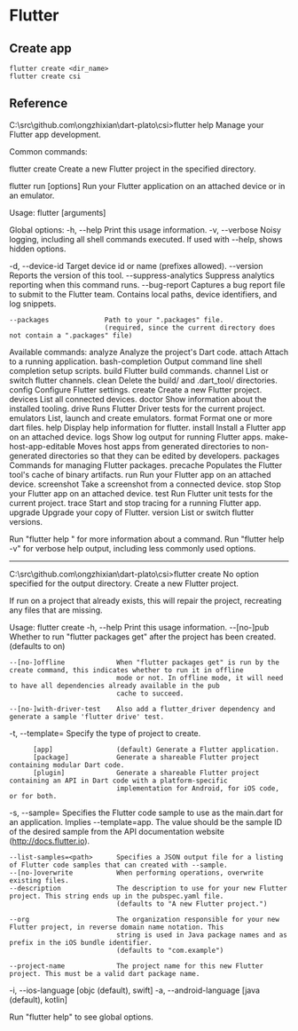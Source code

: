 # Flutter

## Create app

```
flutter create <dir_name>
flutter create csi
```


## Reference

C:\src\github.com\ongzhixian\dart-plato\csi>flutter help
Manage your Flutter app development.

Common commands:

  flutter create <output directory>
    Create a new Flutter project in the specified directory.

  flutter run [options]
    Run your Flutter application on an attached device or in an emulator.

Usage: flutter <command> [arguments]

Global options:
-h, --help                  Print this usage information.
-v, --verbose               Noisy logging, including all shell commands executed.
                            If used with --help, shows hidden options.

-d, --device-id             Target device id or name (prefixes allowed).
    --version               Reports the version of this tool.
    --suppress-analytics    Suppress analytics reporting when this command runs.
    --bug-report            Captures a bug report file to submit to the Flutter team.
                            Contains local paths, device identifiers, and log snippets.

    --packages              Path to your ".packages" file.
                            (required, since the current directory does not contain a ".packages" file)

Available commands:
  analyze                  Analyze the project's Dart code.
  attach                   Attach to a running application.
  bash-completion          Output command line shell completion setup scripts.
  build                    Flutter build commands.
  channel                  List or switch flutter channels.
  clean                    Delete the build/ and .dart_tool/ directories.
  config                   Configure Flutter settings.
  create                   Create a new Flutter project.
  devices                  List all connected devices.
  doctor                   Show information about the installed tooling.
  drive                    Runs Flutter Driver tests for the current project.
  emulators                List, launch and create emulators.
  format                   Format one or more dart files.
  help                     Display help information for flutter.
  install                  Install a Flutter app on an attached device.
  logs                     Show log output for running Flutter apps.
  make-host-app-editable   Moves host apps from generated directories to non-generated directories so that they can be edited by
                           developers.
  packages                 Commands for managing Flutter packages.
  precache                 Populates the Flutter tool's cache of binary artifacts.
  run                      Run your Flutter app on an attached device.
  screenshot               Take a screenshot from a connected device.
  stop                     Stop your Flutter app on an attached device.
  test                     Run Flutter unit tests for the current project.
  trace                    Start and stop tracing for a running Flutter app.
  upgrade                  Upgrade your copy of Flutter.
  version                  List or switch flutter versions.

Run "flutter help <command>" for more information about a command.
Run "flutter help -v" for verbose help output, including less commonly used options.


-------------

C:\src\github.com\ongzhixian\dart-plato\csi>flutter create
No option specified for the output directory.
Create a new Flutter project.

If run on a project that already exists, this will repair the project, recreating any files that are missing.

Usage: flutter create <output directory>
-h, --help                     Print this usage information.
    --[no-]pub                 Whether to run "flutter packages get" after the project has been created.
                               (defaults to on)

    --[no-]offline             When "flutter packages get" is run by the create command, this indicates whether to run it in offline
                               mode or not. In offline mode, it will need to have all dependencies already available in the pub
                               cache to succeed.

    --[no-]with-driver-test    Also add a flutter_driver dependency and generate a sample 'flutter drive' test.
-t, --template=<type>          Specify the type of project to create.

          [app]                (default) Generate a Flutter application.
          [package]            Generate a shareable Flutter project containing modular Dart code.
          [plugin]             Generate a shareable Flutter project containing an API in Dart code with a platform-specific
                               implementation for Android, for iOS code, or for both.

-s, --sample=<id>              Specifies the Flutter code sample to use as the main.dart for an application. Implies --template=app.
                               The value should be the sample ID of the desired sample from the API documentation website
                               (http://docs.flutter.io).

    --list-samples=<path>      Specifies a JSON output file for a listing of Flutter code samples that can created with --sample.
    --[no-]overwrite           When performing operations, overwrite existing files.
    --description              The description to use for your new Flutter project. This string ends up in the pubspec.yaml file.
                               (defaults to "A new Flutter project.")

    --org                      The organization responsible for your new Flutter project, in reverse domain name notation. This
                               string is used in Java package names and as prefix in the iOS bundle identifier.
                               (defaults to "com.example")

    --project-name             The project name for this new Flutter project. This must be a valid dart package name.
-i, --ios-language             [objc (default), swift]
-a, --android-language         [java (default), kotlin]

Run "flutter help" to see global options.